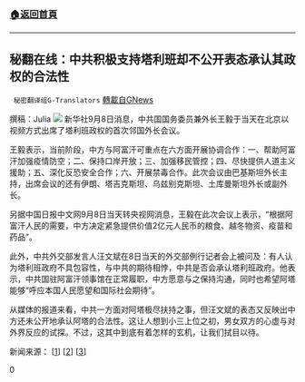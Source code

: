 ###  [:house:返回首頁](https://github.com/ourhimalayas/txt)
---


## 秘翻在线：中共积极支持塔利班却不公开表态承认其政权的合法性
` 秘密翻译组G-Translators` [轉載自GNews](https://gnews.org/zh-hans/1522433/)

撰稿：Julia
![](https://assets.gnews.org/wp-content/uploads/2021/09/Screenshot-2021-09-10-014735.jpg)
新华社9月8日消息，中共国国务委员兼外长王毅于当天在北京以视频方式出席了塔利班政权的首次邻国外长会议。

王毅表示，当前阶段，中方与阿富汗可重点在六方面开展协调合作：一、帮助阿富汗加强疫情防空；二、保持口岸开放；三、加强移民管控；四、尽快提供人道主义援助；五、深化反恐安全合作；六、开展禁毒合作。此次会议由巴基斯坦外长主持，出席会议的还有伊朗、塔吉克斯坦、乌兹别克斯坦、土库曼斯坦外长或副外长。

另据中国日报中文网9月8日当天转央视网消息，王毅在此次会议上表示，“根据阿富汗人民的需要，中方决定紧急提供价值2亿元人民币的粮食、越冬物资、疫苗和药品”。

此外，中共外交部发言人汪文斌在8日当天的外交部例行记者会上被问及：有人认为塔利班政府不具包容性，与中共的期待相悖，中共是否会承认塔利班政府。他表示，中共国驻阿富汗领事馆在正常履职，中方愿意与之保持沟通，同时也希望阿塔能够“呼应本国人民愿望和国际社会期待”。

从媒体的报道来看，中共一方面对阿塔极尽扶持之事，但汪文斌的表态又反映出中方还未公开地承认阿塔的合法性。这让人想到小三上位之初，男女双方的心虚与对外界反应的试探。不过，这其中到底有着怎样的玄机，让我们拭目以待。

新闻来源： [[1](http://www.news.cn/world/2021-09/08/c_1127841764.htm)] [[2](https://cn.chinadaily.com.cn/a/202109/08/WS6138c376a3101e7ce9762a29.html)] [[3](http://cn.chinadaily.com.cn/a/202109/08/WS613899c5a3101e7ce97629fe.html)]



0
